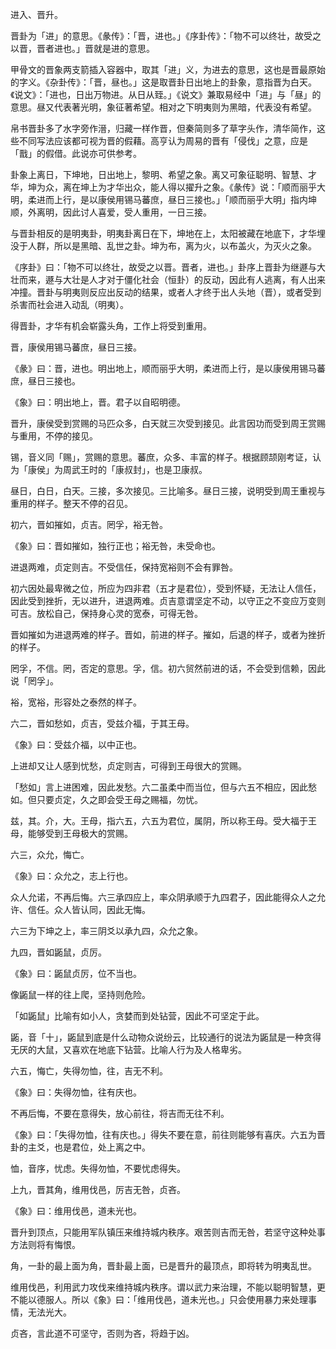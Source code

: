 
进入、晋升。

晋卦为「进」的意思。《彖传》：「晋，进也。」《序卦传》：「物不可以终壮，故受之以晋，晋者进也。」晋就是进的意思。

甲骨文的晋象两支箭插入容器中，取其「进」义，为进去的意思，这也是晋最原始的字义。《杂卦传》：「晋，昼也。」这是取晋卦日出地上的卦象，意指晋为白天。《说文》：「进也，日出万物进。从日从臸。」《说文》兼取易经中「进」与「昼」的意思。昼又代表著光明，象征著希望。相对之下明夷则为黑暗，代表没有希望。

帛书晋卦多了水字旁作溍，归藏一样作晋，但秦简则多了草字头作，清华简作，这些不同写法应该都可视为晋的假藉。高亨认为周易的晋有「侵伐」之意，应是「戬」的假借。此说亦可供参考。

卦象上离日，下坤地，日出地上，黎明、希望之象。离又可象征聪明、智慧、才华，坤为众，离在坤上为才华出众，能人得以擢升之象。《彖传》说：「顺而丽乎大明，柔进而上行，是以康侯用锡马蕃庶，昼日三接也。」「顺而丽乎大明」指内坤顺，外离明，因此讨人喜爱，受人重用，一日三接。

与晋卦相反的是明夷卦，明夷卦离日在下，坤地在上，太阳被藏在地底下，才华埋没于人群，所以是黑暗、乱世之卦。坤为布，离为火，以布盖火，为灭火之象。

《序卦》曰：「物不可以终壮，故受之以晋。晋者，进也。」卦序上晋卦为继遯与大壮而来，遯与大壮是人才对于僵化社会（恒卦）的反动，因此有人逃离，有人出来冲撞。晋卦与明夷则反应出反动的结果，或者人才终于出人头地（晋），或者受到杀害而社会进入动乱（明夷）。

得晋卦，才华有机会崭露头角，工作上将受到重用。

晋，康侯用锡马蕃庶，昼日三接。

《彖》曰：晋，进也。明出地上，顺而丽乎大明，柔进而上行，是以康侯用锡马蕃庶，昼日三接也。

《象》曰：明出地上，晋。君子以自昭明德。

晋升，康侯受到赏赐的马匹众多，白天就三次受到接见。此言因功而受到周王赏赐与重用，不停的接见。

锡，音义同「赐」，赏赐的意思。蕃庶，众多、丰富的样子。根据顾颉刚考证，认为「康侯」为周武王时的「康叔封」，也是卫康叔。

昼日，白日，白天。三接，多次接见。三比喻多。昼日三接，说明受到周王重视与重用的样子。整天不停的召见。

初六，晋如摧如，贞吉。罔孚，裕无咎。

《象》曰：晋如摧如，独行正也；裕无咎，未受命也。

进退两难，贞定则吉。不受信任，保持宽裕则不会有罪咎。

初六因处最卑微之位，所应为四非君（五才是君位），受到怀疑，无法让人信任，因此受到挫折，无以进升，进退两难。贞吉意谓坚定不动，以守正之不变应万变则可吉。放松自己，保持身心灵的宽泰，可得无咎。

晋如摧如为进退两难的样子。晋如，前进的样子。摧如，后退的样子，或者为挫折的样子。

罔孚，不信。罔，否定的意思。孚，信。初六贸然前进的话，不会受到信赖，因此说「罔孚」。

裕，宽裕，形容处之泰然的样子。

六二，晋如愁如，贞吉，受兹介福，于其王母。

《象》曰：受兹介福，以中正也。

上进却又让人感到忧愁，贞定则吉，可得到王母很大的赏赐。

「愁如」言上进困难，因此发愁。六二虽柔中而当位，但与六五不相应，因此愁如。但只要贞定，久之即会受王母之赐福，勿忧。

兹，其。介，大。王母，指六五，六五为君位，属阴，所以称王母。受大福于王母，能够受到王母极大的赏赐。

六三，众允，悔亡。

《象》曰：众允之，志上行也。

众人允诺，不再后悔。六三承四应上，率众阴承顺于九四君子，因此能得众人之允许、信任。众人皆认同，因此无悔。

六三为下坤之上，率三阴爻以承九四，众允之象。

九四，晋如鼫鼠，贞厉。

《象》曰：鼫鼠贞厉，位不当也。

像鼫鼠一样的往上爬，坚持则危险。

「如鼫鼠」比喻有如小人，贪婪而到处钻营，因此不可坚定于此。

鼫，音「十」，鼫鼠到底是什么动物众说纷云，比较通行的说法为鼫鼠是一种贪得无厌的大鼠，又喜欢在地底下钻营。比喻人行为及人格卑劣。

六五，悔亡，失得勿恤，往，吉无不利。

《象》曰：失得勿恤，往有庆也。

不再后悔，不要在意得失，放心前往，将吉而无往不利。

《象》曰：「失得勿恤，往有庆也。」得失不要在意，前往则能够有喜庆。六五为晋卦的主爻，也是君位，处上离之中。

恤，音序，忧虑。失得勿恤，不要忧虑得失。

上九，晋其角，维用伐邑，厉吉无咎，贞吝。

《象》曰：维用伐邑，道未光也。

晋升到顶点，只能用军队镇压来维持城内秩序。艰苦则吉而无咎，若坚守这种处事方法则将有悔恨。

角，一卦的最上面为角，晋卦最上面，已是晋升的最顶点，即将转为明夷乱世。

维用伐邑，利用武力攻伐来维持城内秩序。谓以武力来治理，不能以聪明智慧，更不能以德服人。所以《象》曰：「维用伐邑，道未光也。」只会使用暴力来处理事情，无法光大。

贞吝，言此道不可坚守，否则为吝，将趋于凶。